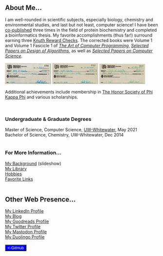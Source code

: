 <body>
<br>
<h2>About Me...</h2>
<p>I am well-rounded in scientific subjects, especially biology, chemistry and environmental studies, and last but not least, computer science!
I have been <a href="pubs.html">co-published</a> three times in the field of protein biochemistry and completed a bioinformatics thesis.
My favorite accomplishments (thus far!) surround earning three <a href="https://en.wikipedia.org/wiki/Knuth_reward_check">Knuth Reward Checks</a>. The corrected books were Volume 1 and Volume 1 Fascicle 1 of <i><a href="https://www-cs-faculty.stanford.edu/~knuth/taocp.html">The Art of Computer Programming</a></i>, <i><a href="https://www-cs-faculty.stanford.edu/~knuth/da.html">Selected Papers on Design of Algorithms</a></i>, as well as <i><a href="https://www-cs-faculty.stanford.edu/~knuth/cs.html">Selected Papers on Computer Science</a></i>.</p>
<div style="float:center">
<img src="Check3.jpg" width="30%">&nbsp;<img src="Check2.jpg" width="30%">&nbsp;<img src="Check1.jpg" width="30%">
 </div>
<p>Additional achievements include membership in <a href="https://www.phikappaphi.org/">The Honor Society of Phi Kappa Phi</a> and various scholarships.</p><br>

<h3>Undergraduate &amp; Graduate Degrees</h3> 
Master of Science, Computer Science, <a href="https://www.uww.edu/">UW-Whitewater</a>, May 2021<br>
Bachelor of Science, Chemistry, UW-Whitewater, Dec 2014<br>

<br>
<h3>For More Information...</h3> 
<a href="https://drive.google.com/file/d/1NDO06h8JYRQKnt1zMERhviXTVNw9Fc1R/preview" width="640" height="480">My Background</a> (slideshow)<br>
<a href="knuthkorner.html">My Library</a><br>
 <a href="hobbies.html">Hobbies</a><br>
<a href="favlinks.html">Favorite Links</a><br>
<br>
<h2>Other Web Presence...</h2>
<a href="https://www.linkedin.com/in/sschoellerSTEM">My LinkedIn Profile</a><br>
<a href="https://sschoellerSTEM.blogspot.com">My Blog</a><br>
<a href="https://www.goodreads.com/sschoellerstem">My Goodreads Profile</a><br>
<a href="https://twitter.com/sschoellerSTEM">My Twitter Profile</a><br>
<a rel="me" href="https://noc.social/@sschoellerSTEM">My Mastodon Profile</a><br>
<a href="https://www.duolingo.com/profile/sschoellerSTEM">My Duolingo Profile</a><br>
<br>
<form action="https://github.com/sschoellerSTEM">
<button type="submit" style="background-color:#0000ff;color:whitesmoke">&lt;-GitHub</button>
</form>
</body>
